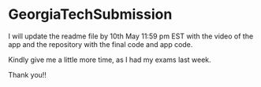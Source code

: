# GeorgiaTechSubmission

I will update the readme file by 10th May 11:59 pm EST with the video of the app and the repository with the final code and app code.

Kindly give me a little more time, as I had my exams last week.

Thank you!!
